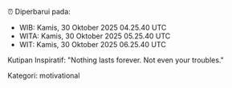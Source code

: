 ⏰ Diperbarui pada:
- WIB: Kamis, 30 Oktober 2025 04.25.40 UTC
- WITA: Kamis, 30 Oktober 2025 05.25.40 UTC
- WIT: Kamis, 30 Oktober 2025 06.25.40 UTC

Kutipan Inspiratif:
"Nothing lasts forever. Not even your troubles."


Kategori: motivational

